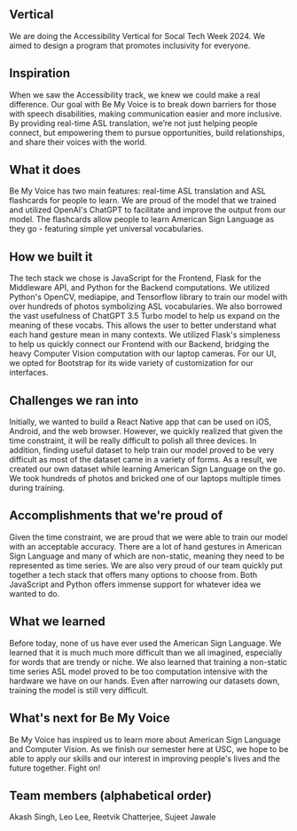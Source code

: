 ## Vertical
We are doing the Accessibility Vertical for Socal Tech Week 2024. We aimed to design a program that promotes inclusivity for everyone.

## Inspiration
When we saw the Accessibility track, we knew we could make a real difference. Our goal with Be My Voice is to break down barriers for those with speech disabilities, making communication easier and more inclusive. By providing real-time ASL translation, we’re not just helping people connect, but empowering them to pursue opportunities, build relationships, and share their voices with the world.

## What it does
Be My Voice has two main features: real-time ASL translation and ASL flashcards for people to learn. We are proud of the model that we trained and utilized OpenAI's ChatGPT to facilitate and improve the output from our model. The flashcards allow people to learn American Sign Language as they go - featuring simple yet universal vocabularies.

## How we built it
The tech stack we chose is JavaScript for the Frontend, Flask for the Middleware API, and Python for the Backend computations. We utilized Python's OpenCV, mediapipe, and Tensorflow library to train our model with over hundreds of photos symbolizing ASL vocabularies. We also borrowed the vast usefulness of ChatGPT 3.5 Turbo model to help us expand on the meaning of these vocabs. This allows the user to better understand what each hand gesture mean in many contexts. We utilized Flask's simpleness to help us quickly connect our Frontend with our Backend, bridging the heavy Computer Vision computation with our laptop cameras. For our UI, we opted for Bootstrap for its wide variety of customization for our interfaces.

## Challenges we ran into
Initially, we wanted to build a React Native app that can be used on iOS, Android, and the web browser. However, we quickly realized that given the time constraint, it will be really difficult to polish all three devices. In addition, finding useful dataset to help train our model proved to be very difficult as most of the dataset came in a variety of forms. As a result, we created our own dataset while learning American Sign Language on the go. We took hundreds of photos and bricked one of our laptops multiple times during training.

## Accomplishments that we're proud of
Given the time constraint, we are proud that we were able to train our model with an acceptable accuracy. There are a lot of hand gestures in American Sign Language and many of which are non-static, meaning they need to be represented as time series. We are also very proud of our team quickly put together a tech stack that offers many options to choose from. Both JavaScript and Python offers immense support for whatever idea we wanted to do.

## What we learned
Before today, none of us have ever used the American Sign Language. We learned that it is much much more difficult than we all imagined, especially for words that are trendy or niche. We also learned that training a non-static time series ASL model proved to be too computation intensive with the hardware we have on our hands. Even after narrowing our datasets down, training the model is still very difficult.

## What's next for Be My Voice
Be My Voice has inspired us to learn more about American Sign Language and Computer Vision. As we finish our semester here at USC, we hope to be able to apply our skills and our interest in improving people's lives and the future together. Fight on!

## Team members (alphabetical order)
Akash Singh, Leo Lee, Reetvik Chatterjee, Sujeet Jawale
